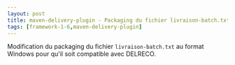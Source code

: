```yaml
---
layout: post
title: maven-delivery-plugin - Packaging du fichier livraison-batch.txt au format Windows
tags: [framework-1-6,maven-delivery-plugin]
---
```

Modification du packaging du fichier ```livraison-batch.txt``` au format Windows pour qu'il soit compatible avec DELRECO.